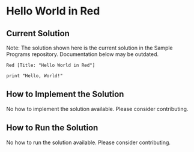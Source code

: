 # Hello World in Red

## Current Solution

Note: The solution shown here is the current solution in the Sample Programs repository. Documentation below may be outdated.

```Red
Red [Title: "Hello World in Red"]

print "Hello, World!"

```

## How to Implement the Solution

No how to implement the solution available. Please consider contributing.

## How to Run the Solution

No how to run the solution available. Please consider contributing.
